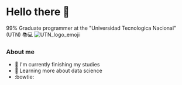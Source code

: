 # Hello there 👋


99% Graduate programmer at the "Universidad Tecnologica Nacional" (UTN) 📚💻
![UTN_logo_emoji](https://github.com/user-attachments/assets/4026f0e4-7b10-4d1e-8e47-62ede2e6eb60)

### About me

- 🔭 I'm currently finishing my studies
- 📖 Learning more about data science
- :bowtie: 
<!--
**mat30gg/mat30gg** is a ✨ _special_ ✨ repository because its `README.md` (this file) appears on your GitHub profile.

Here are some ideas to get you started:


- 🔭 I’m currently working on ...
- 🌱 I’m currently learning ...
- 👯 I’m looking to collaborate on ...
- 🤔 I’m looking for help with ...
- 💬 Ask me about ...
- 📫 How to reach me: ...
- 😄 Pronouns: ...
- ⚡ Fun fact: ...
-->
